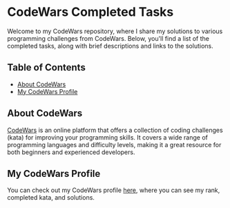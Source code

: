# CodeWars Completed Tasks

Welcome to my CodeWars repository, where I share my solutions to various programming challenges from CodeWars. Below, you'll find a list of the completed tasks, along with brief descriptions and links to the solutions.

## Table of Contents

- [About CodeWars](#about-codewars)
- [My CodeWars Profile](#my-codewars-profile)

## About CodeWars

[CodeWars](https://www.codewars.com/) is an online platform that offers a collection of coding challenges (kata) for improving your programming skills. It covers a wide range of programming languages and difficulty levels, making it a great resource for both beginners and experienced developers.

## My CodeWars Profile

You can check out my CodeWars profile [here](https://www.codewars.com/users/5658295a2d6d3778fe000023), where you can see my rank, completed kata, and solutions.
